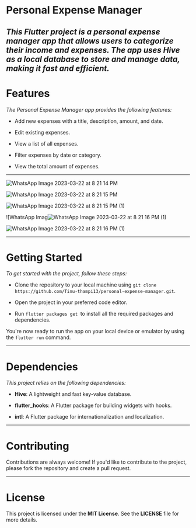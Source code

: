 # Personal Expense Manager
_This Flutter project is a personal expense manager app that allows users to categorize their income and expenses. The app uses Hive as a local database to store and manage data, making it fast and efficient._
--- 
 # Features
_The Personal Expense Manager app provides the following features:_

* Add new expenses with a title, description, amount, and date.

* Edit existing expenses.

* View a list of all expenses.

* Filter expenses by date or category.

* View the total amount of expenses.

 ---
 ![WhatsApp Image 2023-03-22 at 8 21 14 PM](https://user-images.githubusercontent.com/79778565/226943705-6de51ff0-133b-43d8-9dc2-39756ee644ce.jpeg)

 ![WhatsApp Image 2023-03-22 at 8 21 15 PM](https://user-images.githubusercontent.com/79778565/226943759-5af93c20-27ed-4423-936a-cf3f7cfb5ffe.jpeg)

![WhatsApp Image 2023-03-22 at 8 21 15 PM (1)](https://user-images.githubusercontent.com/79778565/226943853-affd94ff-98ce-4948-af13-0ba254681255.jpeg)

![WhatsApp Imag![WhatsApp Image 2023-03-22 at 8 21 16 PM (1)](https://user-images.githubusercontent.com/79778565/226943931-f8084d30-f109-4976-9020-68f5353391f6.jpeg)

![WhatsApp Image 2023-03-22 at 8 21 16 PM (1)](https://user-images.githubusercontent.com/79778565/226944216-9e58ce6b-940f-4a38-a085-40f750b83157.jpeg)

 ---
 # Getting Started
_To get started with the project, follow these steps:_

* Clone the repository to your local machine using `git clone https://github.com/Tinu-thampi13/personal-expense-manager.git`.

* Open the project in your preferred code editor.

* Run `flutter packages get `to install all the required packages and dependencies.

You're now ready to run the app on your local device or emulator by using the `flutter run` command.

---
# Dependencies
_This project relies on the following dependencies:_

* **Hive**: A lightweight and fast key-value database.

* **flutter_hooks**: A Flutter package for building widgets with hooks.

* **intl**: A Flutter package for internationalization and localization.
---
# Contributing
Contributions are always welcome! If you'd like to contribute to the project, please fork the repository and create a pull request.

---
# License
This project is licensed under the **MIT License**. See the **LICENSE** file for more details.
